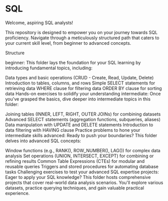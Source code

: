 # SQL
Welcome, aspiring SQL analysts!

This repository is designed to empower you on your journey towards SQL proficiency. Navigate through a meticulously structured path that caters to your current skill level, from beginner to advanced concepts.

Structure

beginner: This folder lays the foundation for your SQL learning by introducing fundamental topics, including:

Data types and basic operations (CRUD - Create, Read, Update, Delete)
Introduction to tables, columns, and rows
Simple SELECT statements for retrieving data
WHERE clause for filtering data
ORDER BY clause for sorting data
Hands-on exercises to solidify your understanding
intermediate: Once you've grasped the basics, dive deeper into intermediate topics in this folder:

Joining tables (INNER, LEFT, RIGHT, OUTER JOINs) for combining datasets
Advanced SELECT statements (aggregation functions, subqueries, aliases)
Data manipulation with UPDATE and DELETE statements
Introduction to data filtering with HAVING clause
Practice problems to hone your intermediate skills
advanced: Ready to push your boundaries? This folder delves into advanced SQL concepts:

Window functions (e.g., RANK(), ROW_NUMBER(), LAG()) for complex data analysis
Set operations (UNION, INTERSECT, EXCEPT) for combining or refining results
Common Table Expressions (CTEs) for modular and reusable queries
Triggers and stored procedures for automating database tasks
Challenging exercises to test your advanced SQL expertise
projects: Eager to apply your SQL knowledge? This folder hosts comprehensive projects that cover real-world data analysis scenarios. You'll explore various datasets, practice querying techniques, and gain valuable practical experience.
